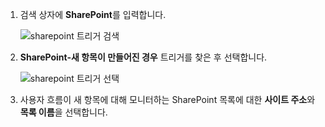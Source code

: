 1. 검색 상자에 **SharePoint**를 입력합니다.
   
    ![sharepoint 트리거 검색](includes/media/modern-approvals/search-for-sharepoint.png)
2. **SharePoint-새 항목이 만들어진 경우** 트리거를 찾은 후 선택합니다.
   
    ![sharepoint 트리거 선택](includes/media/modern-approvals/select-sharepoint-new-item.png)
3. 사용자 흐름이 새 항목에 대해 모니터하는 SharePoint 목록에 대한 **사이트 주소**와 **목록 이름**을 선택합니다.

